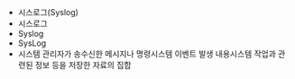 - 시스로그(Syslog)
- 시스로그
- Syslog
- SysLog
- 시스템 관리자가 송수신한 메시지나 명령시스템 이벤트 발생 내용시스템 작업과 관련된 정보 등을 저장한 자료의 집합
